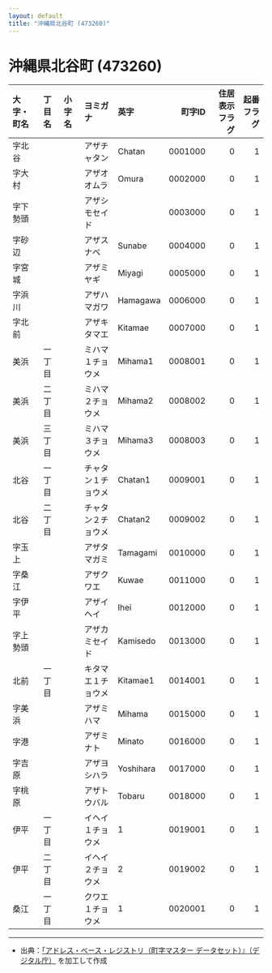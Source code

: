 ```yaml
---
layout: default
title: "沖縄県北谷町 (473260)"
---
```


# 沖縄県北谷町 (473260)

| 大字・町名 | 丁目名 | 小字名 | ヨミガナ | 英字 | 町字ID | 住居表示フラグ | 起番フラグ |
|:--------|:------|:------|:-----------------|:---------------------|--------:|----------:|--------:|
| 字北谷 |  |  | アザチャタン | Chatan | 0001000 | 0 | 1 |
| 字大村 |  |  | アザオオムラ | Omura | 0002000 | 0 | 1 |
| 字下勢頭 |  |  | アザシモセイド |  | 0003000 | 0 | 1 |
| 字砂辺 |  |  | アザスナベ | Sunabe | 0004000 | 0 | 1 |
| 字宮城 |  |  | アザミヤギ | Miyagi | 0005000 | 0 | 1 |
| 字浜川 |  |  | アザハマガワ | Hamagawa | 0006000 | 0 | 1 |
| 字北前 |  |  | アザキタマエ | Kitamae | 0007000 | 0 | 1 |
| 美浜 | 一丁目 |  | ミハマ１チョウメ | Mihama1 | 0008001 | 0 | 1 |
| 美浜 | 二丁目 |  | ミハマ２チョウメ | Mihama2 | 0008002 | 0 | 1 |
| 美浜 | 三丁目 |  | ミハマ３チョウメ | Mihama3 | 0008003 | 0 | 1 |
| 北谷 | 一丁目 |  | チャタン１チョウメ | Chatan1 | 0009001 | 0 | 1 |
| 北谷 | 二丁目 |  | チャタン２チョウメ | Chatan2 | 0009002 | 0 | 1 |
| 字玉上 |  |  | アザタマガミ | Tamagami | 0010000 | 0 | 1 |
| 字桑江 |  |  | アザクワエ | Kuwae | 0011000 | 0 | 1 |
| 字伊平 |  |  | アザイヘイ | Ihei | 0012000 | 0 | 1 |
| 字上勢頭 |  |  | アザカミセイド | Kamisedo | 0013000 | 0 | 1 |
| 北前 | 一丁目 |  | キタマエ１チョウメ | Kitamae1 | 0014001 | 0 | 1 |
| 字美浜 |  |  | アザミハマ | Mihama | 0015000 | 0 | 1 |
| 字港 |  |  | アザミナト | Minato | 0016000 | 0 | 1 |
| 字吉原 |  |  | アザヨシハラ | Yoshihara | 0017000 | 0 | 1 |
| 字桃原 |  |  | アザトウバル | Tobaru | 0018000 | 0 | 1 |
| 伊平 | 一丁目 |  | イヘイ１チョウメ | 1 | 0019001 | 0 | 1 |
| 伊平 | 二丁目 |  | イヘイ２チョウメ | 2 | 0019002 | 0 | 1 |
| 桑江 | 一丁目 |  | クワエ１チョウメ | 1 | 0020001 | 0 | 1 |

---

- 出典：[「アドレス・ベース・レジストリ（町字マスター データセット）』（デジタル庁）](https://www.digital.go.jp/policies/base_registry_address/) を加工して作成